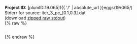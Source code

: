 **Project ID:** [plumID:19.065]({{ '/' | absolute_url }}eggs/19/065/)  
Stderr for source:  iter_3_pc_[0.1,0.3].dat   
(download [zipped raw stdout](iter_3_pc_[0.1,0.3].dat.plumed_master.stdout.txt.zip))  
{% raw %}
<pre>
</pre>
{% endraw %}
